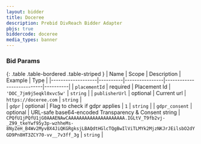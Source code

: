 ```yaml
---
layout: bidder
title: Doceree
description: Prebid DivReach Bidder Adapter
pbjs: true
biddercode: doceree
media_types: banner
---
```


### Bid Params

{: .table .table-bordered .table-striped }
| Name        		| Scope    | Description    | Example                   | Type     |
|-------------------|----------|----------------|---------------------------|----------|
| `placementId` 	| required | Placement Id   | `'DOC_7jm9j5eqkl0xvc5w'`  | `string` |
| `publisherUrl` 	| optional | Current url    | `https://doceree.com`     | `string` |  
| `gdpr` 	        | optional | Flag to check if gdpr applies   | `1`      | `string` | 
| `gdpr_consent` 	| optional | URL-safe base64-encoded Transparency & Consent string   | `CPQfU1jPQfU1jG0AAAENAwCAAAAAAAAAAAAAAAAAAAAA.IGLtV_T9fb2vj-_Z99_tkeYwf95y3p-wzhheMs-8NyZeH_B4Wv2MyvBX4JiQKGRgksjLBAQdtHGlcTQgBwIlViTLMYk2MjzNKJrJEilsbO2dYGD9Pn8HT3ZCY70-vv__7v3ff_3g`      | `string` |
